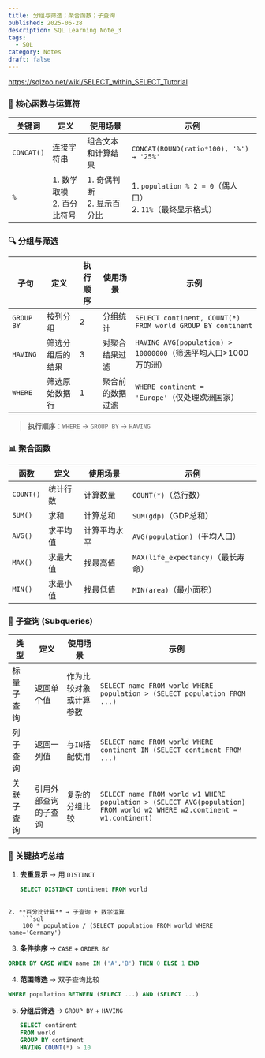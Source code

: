 ```yaml
---
title: 分组与筛选；聚合函数；子查询
published: 2025-06-28
description: SQL Learning Note_3
tags: 
  - SQL
category: Notes
draft: false
---
```


https://sqlzoo.net/wiki/SELECT_within_SELECT_Tutorial

### 📌 **核心函数与运算符**

| 关键词        | 定义                    | 使用场景                  | 示例                                                 |
| ---------- | --------------------- | --------------------- | -------------------------------------------------- |
| `CONCAT()` | 连接字符串                 | 组合文本和计算结果             | `CONCAT(ROUND(ratio*100), '%') → '25%'`            |
| `%`        | 1. 数学取模  <br>2. 百分比符号 | 1. 奇偶判断  <br>2. 显示百分比 | 1. `population % 2 = 0`（偶人口）  <br>2. `11%`（最终显示格式） |
### 🔍 **分组与筛选**

|子句|定义|执行顺序|使用场景|示例|
|---|---|---|---|---|
|`GROUP BY`|按列分组|2|分组统计|`SELECT continent, COUNT(*) FROM world GROUP BY continent`|
|`HAVING`|筛选分组后的结果|3|对聚合结果过滤|`HAVING AVG(population) > 10000000`（筛选平均人口>1000万的洲）|
|`WHERE`|筛选原始数据行|1|聚合前的数据过滤|`WHERE continent = 'Europe'`（仅处理欧洲国家）|

> **执行顺序**：`WHERE` → `GROUP BY` → `HAVING`

### 📊 **聚合函数**

| 函数        | 定义   | 使用场景   | 示例                           |
| --------- | ---- | ------ | ---------------------------- |
| `COUNT()` | 统计行数 | 计算数量   | `COUNT(*)`（总行数）              |
| `SUM()`   | 求和   | 计算总和   | `SUM(gdp)`（GDP总和）            |
| `AVG()`   | 求平均值 | 计算平均水平 | `AVG(population)`（平均人口）      |
| `MAX()`   | 求最大值 | 找最高值   | `MAX(life_expectancy)`（最长寿命） |
| `MIN()`   | 求最小值 | 找最低值   | `MIN(area)`（最小面积）            |
### 🔄 **子查询 (Subqueries)**

| 类型    | 定义         | 使用场景        | 示例                                                                                                                      |
| ----- | ---------- | ----------- | ----------------------------------------------------------------------------------------------------------------------- |
| 标量子查询 | 返回单个值      | 作为比较对象或计算参数 | `SELECT name FROM world WHERE population > (SELECT population FROM ...)`                                                |
| 列子查询  | 返回一列值      | 与`IN`搭配使用   | `SELECT name FROM world WHERE continent IN (SELECT continent FROM ...)`                                                 |
| 关联子查询 | 引用外部查询的子查询 | 复杂的分组比较     | `SELECT name FROM world w1 WHERE population > (SELECT AVG(population) FROM world w2 WHERE w2.continent = w1.continent)` |
### 🧩 **关键技巧总结**

1. **去重显示** → 用 `DISTINCT`
    ```sql
    SELECT DISTINCT continent FROM world
```
 
2. **百分比计算** → 子查询 + 数学运算
    ```sql
    100 * population / (SELECT population FROM world WHERE name='Germany')
```

3. **条件排序** → `CASE` + `ORDER BY`
```sql
ORDER BY CASE WHEN name IN ('A','B') THEN 0 ELSE 1 END
```
    
4. **范围筛选** → 双子查询比较
 ```sql
 WHERE population BETWEEN (SELECT ...) AND (SELECT ...)
```

5. **分组后筛选** → `GROUP BY` + `HAVING`
    ```sql
    SELECT continent 
    FROM world 
    GROUP BY continent 
    HAVING COUNT(*) > 10
```
